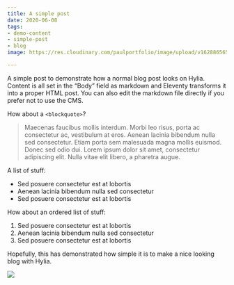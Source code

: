 ```yaml
---
title: A simple post
date: 2020-06-08
tags:
- demo-content
- simple-post
- blog
image: https://res.cloudinary.com/paulportfolio/image/upload/v1628865652/New-11ty-blog/Gulfstream-G600.jpg

---
```

A simple post to demonstrate how a normal blog post looks on Hylia. Content is
all set in the “Body” field as markdown and Eleventy transforms it into a proper
HTML post. You can also edit the markdown file directly if you prefer not to use
the CMS.

How about a `<blockquote>`?

> Maecenas faucibus mollis interdum. Morbi leo risus, porta ac consectetur ac, vestibulum at eros. Aenean lacinia bibendum nulla sed consectetur. Etiam porta sem malesuada magna mollis euismod. Donec sed odio dui. Lorem ipsum dolor sit amet, consectetur adipiscing elit. Nulla vitae elit libero, a pharetra augue.

A list of stuff:

* Sed posuere consectetur est at lobortis
* Aenean lacinia bibendum nulla sed consectetur
* Sed posuere consectetur est at lobortis

How about an ordered list of stuff:

1. Sed posuere consectetur est at lobortis
2. Aenean lacinia bibendum nulla sed consectetur
3. Sed posuere consectetur est at lobortis

Hopefully, this has demonstrated how simple it is to make a nice looking blog with Hylia.

![](https://res.cloudinary.com/paulportfolio/image/upload/f_auto,q_auto,ar_4:3,c_fill,c_scale,w_auto/v1628865652/New-11ty-blog/Gulfstream-G600.jpg)